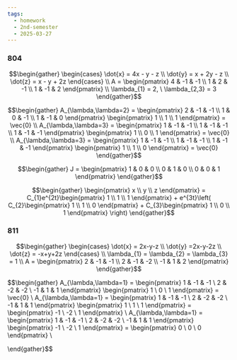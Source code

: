 ```yaml
---
tags:
  - homework
  - 2nd-semester
  - 2025-03-27
---
```


### 804

$$\begin{gather}
\begin{cases}
\dot{x} = 4x - y - z \\
\dot{y} = x + 2y - z \\
\dot{z} = x - y + 2z
\end{cases} \\
A = \begin{pmatrix}
4 & -1 & -1 \\
1 & 2 & -1 \\
1 & -1 & 2
\end{pmatrix} \\
\lambda_{1} = 2, \ \lambda_{2,3} = 3
\end{gather}$$

$$\begin{gather}
A_{\lambda,\lambda=2} = \begin{pmatrix}
2 & -1 & -1 \\
1 & 0 & -1 \\
1 & -1 & 0
\end{pmatrix} \begin{pmatrix}
1 \\
1 \\
1
\end{pmatrix} = \vec{0} \\
A_{\lambda,\lambda=3} = \begin{pmatrix}
1 & -1 & -1 \\
1 & -1 & -1 \\
1 & -1 & -1
\end{pmatrix} \begin{pmatrix}
1 \\
0 \\
1
\end{pmatrix} = \vec{0} \\
A_{\lambda,\lambda=3} = \begin{pmatrix}
1 & -1 & -1 \\
1 & -1 & -1 \\
1 & -1 & -1
\end{pmatrix} \begin{pmatrix}
1 \\
1 \\
0
\end{pmatrix} = \vec{0}
\end{gather}$$

$$\begin{gather}
J = \begin{pmatrix}
1 & 0 & 0 \\
0 & 1 & 0 \\
0 & 0 & 1
\end{pmatrix}
\end{gather}$$

$$\begin{gather}
\begin{pmatrix}
x \\
y \\
z
\end{pmatrix} = C_{1}e^{2t}\begin{pmatrix}
1 \\
1 \\
1
\end{pmatrix} + e^{3t}\left( C_{2}\begin{pmatrix}
1 \\
1 \\
0
\end{pmatrix} + C_{3}\begin{pmatrix}
1 \\
0 \\
1
\end{pmatrix} \right) 
\end{gather}$$

### 811

$$\begin{gather}
\begin{cases}
\dot{x} = 2x-y-z \\
\dot{y} =2x-y-2z \\
\dot{z} = -x+y+2z
\end{cases} \\
\lambda_{1} = \lambda_{2} = \lambda_{3} = 1 \\
A = \begin{pmatrix}
2 & -1 & -1 \\
2 & -1 & -2 \\
-1 & 1 & 2
\end{pmatrix}
\end{gather}$$

$$\begin{gather}
A_{\lambda,\lambda=1} = \begin{pmatrix}
1 & -1 & -1 \\
2 & -2 & -2 \\
-1 & 1 & 1
\end{pmatrix} \begin{pmatrix}
1 \\
0 \\
1
\end{pmatrix} = \vec{0} \\
A_{\lambda,\lambda=1} = \begin{pmatrix}
1 & -1 & -1 \\
2 & -2 & -2 \\
-1 & 1 & 1
\end{pmatrix} \begin{pmatrix}
1 \\
1 \\
1
\end{pmatrix} = \begin{pmatrix}
-1 \\
-2 \\
1
\end{pmatrix} \\
A_{\lambda,\lambda=1} = \begin{pmatrix}
1 & -1 & -1 \\
2 & -2 & -2 \\
-1 & 1 & 1
\end{pmatrix} \begin{pmatrix}
-1 \\
-2 \\
1
\end{pmatrix} = \begin{pmatrix}
0 \\
0 \\
0
\end{pmatrix} \\

\end{gather}$$